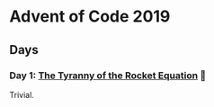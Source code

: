 # Advent of Code 2019

## Days

### Day 1: [The Tyranny of the Rocket Equation](day01/README.md) 🌟

Trivial.